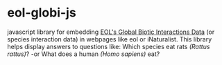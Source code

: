 eol-globi-js
============

javascript library for embedding [EOL's Global Biotic Interactions Data](http://github.com/jhpoelen/eol-globi-data/) (or species interaction data) in webpages like eol or iNaturalist.  This library helps display answers to questions like: Which species eat rats _(Rattus rattus)_? -or What does a human _(Homo sapiens)_ eat?

